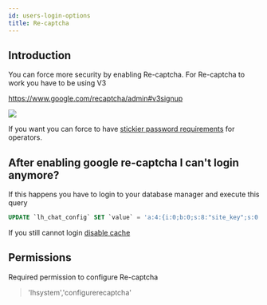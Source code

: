 ```yaml
---
id: users-login-options
title: Re-captcha
---
```


## Introduction

You can force more security by enabling Re-captcha. For Re-captcha to work you have to be using V3

https://www.google.com/recaptcha/admin#v3signup

![](/img/user/re-captcha.jpg)

If you want you can force to have [stickier password requirements](password-requirements.md) for operators.

## After enabling google re-captcha I can't login anymore?
If this happens you have to login to your database manager and execute this query

```sql
UPDATE `lh_chat_config` SET `value` = 'a:4:{i:0;b:0;s:8:"site_key";s:0:"";s:10:"secret_key";s:0:"";s:7:"enabled";i:0;}' WHERE `identifier` = 'recaptcha_data'
```

If you still cannot login [disable cache](debug.md#disabling-cache)

## Permissions

Required permission to configure Re-captcha

> 'lhsystem','configurerecaptcha'